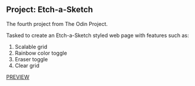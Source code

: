 ## Project: Etch-a-Sketch

The fourth project from The Odin Project.

Tasked to create an Etch-a-Sketch styled web page with features such as:

1. Scalable grid
2. Rainbow color toggle
3. Eraser toggle
4. Clear grid

[PREVIEW](https://mayvok.github.io/odin-etch-a-sketch/)
